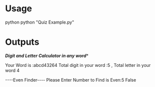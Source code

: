 # Usage

python python "Quiz Example.py" 

# Outputs

*****Digit and Letter Calculator in any word******

Your Word is :abcd43264 Total digit in your word :5 , Total letter in your word 4

----Even Finder----
Please Enter Number to Find is Even:5
False
